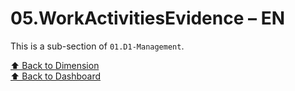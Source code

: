 # 05.WorkActivitiesEvidence – EN

This is a sub-section of `01.D1-Management`.

[⬆ Back to Dimension](../index.md)  
[⬆ Back to Dashboard](../../index.md)
